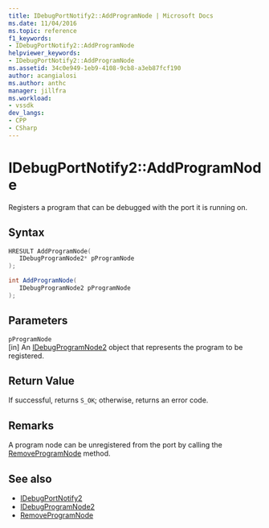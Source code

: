 ```yaml
---
title: IDebugPortNotify2::AddProgramNode | Microsoft Docs
ms.date: 11/04/2016
ms.topic: reference
f1_keywords:
- IDebugPortNotify2::AddProgramNode
helpviewer_keywords:
- IDebugPortNotify2::AddProgramNode
ms.assetid: 34c0e949-1eb9-4108-9cb8-a3eb87fcf190
author: acangialosi
ms.author: anthc
manager: jillfra
ms.workload:
- vssdk
dev_langs:
- CPP
- CSharp
---
```

# IDebugPortNotify2::AddProgramNode
Registers a program that can be debugged with the port it is running on.

## Syntax

```cpp
HRESULT AddProgramNode( 
   IDebugProgramNode2* pProgramNode
);
```

```csharp
int AddProgramNode( 
   IDebugProgramNode2 pProgramNode
);
```

## Parameters
`pProgramNode`\
[in] An [IDebugProgramNode2](../../../extensibility/debugger/reference/idebugprogramnode2.md) object that represents the program to be registered.

## Return Value
 If successful, returns `S_OK`; otherwise, returns an error code.

## Remarks
 A program node can be unregistered from the port by calling the [RemoveProgramNode](../../../extensibility/debugger/reference/idebugportnotify2-removeprogramnode.md) method.

## See also
- [IDebugPortNotify2](../../../extensibility/debugger/reference/idebugportnotify2.md)
- [IDebugProgramNode2](../../../extensibility/debugger/reference/idebugprogramnode2.md)
- [RemoveProgramNode](../../../extensibility/debugger/reference/idebugportnotify2-removeprogramnode.md)
